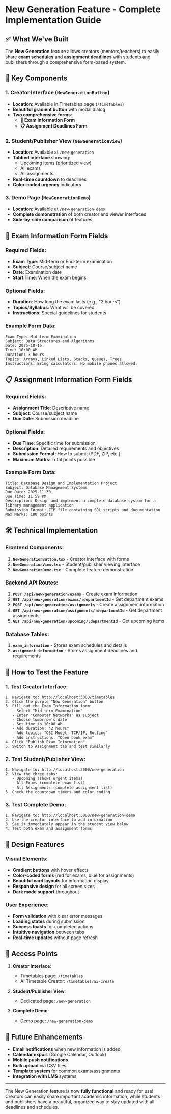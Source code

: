 # New Generation Feature - Complete Implementation Guide

## ✅ **What We've Built**

The **New Generation** feature allows creators (mentors/teachers) to easily share **exam schedules** and **assignment deadlines** with students and publishers through a comprehensive form-based system.

## 🎯 **Key Components**

### 1. **Creator Interface (`NewGenerationButton`)**
- **Location**: Available in Timetables page (`/timetables`)
- **Beautiful gradient button** with modal dialog
- **Two comprehensive forms**:
  - **📝 Exam Information Form**
  - **📋 Assignment Deadlines Form**

### 2. **Student/Publisher View (`NewGenerationView`)**
- **Location**: Available at `/new-generation`
- **Tabbed interface** showing:
  - Upcoming items (prioritized view)
  - All exams
  - All assignments
- **Real-time countdown** to deadlines
- **Color-coded urgency** indicators

### 3. **Demo Page (`NewGenerationDemo`)**
- **Location**: Available at `/new-generation-demo`
- **Complete demonstration** of both creator and viewer interfaces
- **Side-by-side comparison** of features

## 📝 **Exam Information Form Fields**

### Required Fields:
- **Exam Type**: Mid-term or End-term examination
- **Subject**: Course/subject name
- **Date**: Examination date
- **Start Time**: When the exam begins

### Optional Fields:
- **Duration**: How long the exam lasts (e.g., "3 hours")
- **Topics/Syllabus**: What will be covered
- **Instructions**: Special guidelines for students

### Example Form Data:
```
Exam Type: Mid-term Examination
Subject: Data Structures and Algorithms
Date: 2025-10-15
Time: 10:00 AM
Duration: 3 hours
Topics: Arrays, Linked Lists, Stacks, Queues, Trees
Instructions: Bring calculators. No mobile phones allowed.
```

## 📋 **Assignment Information Form Fields**

### Required Fields:
- **Assignment Title**: Descriptive name
- **Subject**: Course/subject name
- **Due Date**: Submission deadline

### Optional Fields:
- **Due Time**: Specific time for submission
- **Description**: Detailed requirements and objectives
- **Submission Format**: How to submit (PDF, ZIP, etc.)
- **Maximum Marks**: Total points possible

### Example Form Data:
```
Title: Database Design and Implementation Project
Subject: Database Management Systems
Due Date: 2025-11-30
Due Time: 11:59 PM
Description: Design and implement a complete database system for a library management application
Submission Format: ZIP file containing SQL scripts and documentation
Max Marks: 100 points
```

## 🛠 **Technical Implementation**

### Frontend Components:
1. **`NewGenerationButton.tsx`** - Creator interface with forms
2. **`NewGenerationView.tsx`** - Student/publisher viewing interface
3. **`NewGenerationDemo.tsx`** - Complete feature demonstration

### Backend API Routes:
1. **`POST /api/new-generation/exams`** - Create exam information
2. **`GET /api/new-generation/exams/:departmentId`** - Get department exams
3. **`POST /api/new-generation/assignments`** - Create assignment information
4. **`GET /api/new-generation/assignments/:departmentId`** - Get department assignments
5. **`GET /api/new-generation/upcoming/:departmentId`** - Get upcoming items

### Database Tables:
1. **`exam_information`** - Stores exam schedules and details
2. **`assignment_information`** - Stores assignment deadlines and requirements

## 🚀 **How to Test the Feature**

### 1. **Test Creator Interface:**
```
1. Navigate to: http://localhost:3000/timetables
2. Click the purple "New Generation" button
3. Fill out the Exam Information form:
   - Select "Mid-term Examination"
   - Enter "Computer Networks" as subject
   - Choose tomorrow's date
   - Set time to 10:00 AM
   - Add duration: "2 hours"
   - Add topics: "OSI Model, TCP/IP, Routing"
   - Add instructions: "Open book exam"
4. Click "Publish Exam Information"
5. Switch to Assignment tab and test similarly
```

### 2. **Test Student/Publisher View:**
```
1. Navigate to: http://localhost:3000/new-generation
2. View the three tabs:
   - Upcoming (shows urgent items)
   - All Exams (complete exam list)
   - All Assignments (complete assignment list)
3. Check the countdown timers and color coding
```

### 3. **Test Complete Demo:**
```
1. Navigate to: http://localhost:3000/new-generation-demo
2. Use the creator interface to add information
3. See it immediately appear in the student view below
4. Test both exam and assignment forms
```

## 🎨 **Design Features**

### Visual Elements:
- **Gradient buttons** with hover effects
- **Color-coded forms** (red for exams, blue for assignments)
- **Beautiful card layouts** for information display
- **Responsive design** for all screen sizes
- **Dark mode support** throughout

### User Experience:
- **Form validation** with clear error messages
- **Loading states** during submission
- **Success toasts** for completed actions
- **Intuitive navigation** between tabs
- **Real-time updates** without page refresh

## 📱 **Access Points**

1. **Creator Interface**:
   - Timetables page: `/timetables`
   - AI Timetable Creator: `/timetables/ai-create`

2. **Student/Publisher View**:
   - Dedicated page: `/new-generation`

3. **Complete Demo**:
   - Demo page: `/new-generation-demo`

## 🔧 **Future Enhancements**

- **Email notifications** when new information is added
- **Calendar export** (Google Calendar, Outlook)
- **Mobile push notifications**
- **Bulk upload** via CSV files
- **Template system** for common exams/assignments
- **Integration with LMS** systems

---

The New Generation feature is now **fully functional** and ready for use! Creators can easily share important academic information, while students and publishers have a beautiful, organized way to stay updated with all deadlines and schedules.
